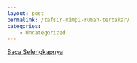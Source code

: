 ```yaml
---
layout: post
permalink: /tafsir-mimpi-rumah-terbakar/
categories:
    - Uncategorized
---
```


[Baca Selengkapnya](/04)